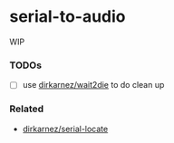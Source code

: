 serial-to-audio
===============
WIP
### TODOs
- [ ] use [dirkarnez/wait2die](https://github.com/dirkarnez/wait2die) to do clean up
### Related
- [dirkarnez/serial-locate](https://github.com/dirkarnez/serial-locate)
